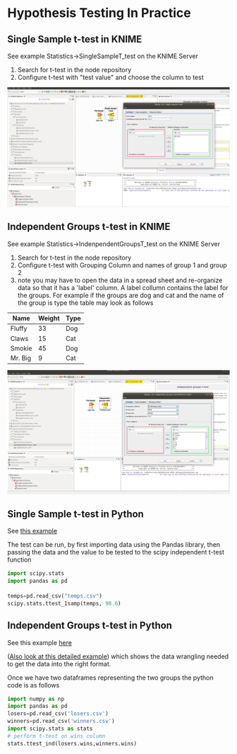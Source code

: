 # Hypothesis Testing In Practice

## Single Sample t-test in KNIME  
See example Statistics->SingleSampleT_test on the KNIME Server  

1. Search for t-test in the node repository  
2. Configure t-test with "test value" and choose the column to test   

<img src="SingleSampleKNIME.jpg" width="800">  

## Independent Groups t-test in KNIME
See example Statistics->IndenpendentGroupsT_test on the KNIME Server

1. Search for t-test in the node repository  
2. Configure t-test with Grouping Column and names of group 1 and group 2
3. note you may have to open the data in a spread sheet and re-organize data so that it has a 'label' column.  A label collumn contains the label for the groups.  For example if the groups are dog and cat and the name of the group is type the table may look as follows

| Name | Weight | Type |
|------|--------|-------|
|Fluffy| 33|Dog
|Claws|15|Cat
|Smokie|45|Dog
|Mr. Big|9|Cat

<img src="IndependentGroupsKNIME.jpg" width="800">  

## Single Sample t-test in Python 

See [this example](https://github.com/bnorthan/inf-428-data-analytics-online/blob/master/python/notebooks/statistics/HumanBodyTemp.ipynb)

The test can be run, by first importing data using the Pandas library, then passing the data and the value to be tested to the scipy independent t-test function 

``` python
import scipy.stats
import pandas as pd

temps=pd.read_csv("temps.csv")
scipy.stats.ttest_1samp(temps, 98.6)

```

## Independent Groups t-test in Python  
See this example [here](https://github.com/bnorthan/inf-428-data-analytics-online/blob/master/python/notebooks/statistics/Ind.%20T-test%20Simple.ipynb)

([Also look at this detailed example](https://github.com/bnorthan/inf-428-data-analytics-online/blob/master/python/notebooks/statistics/Ind.%20T-Test%20Baseball%20Teams.ipynb)) which shows the data wrangling needed to get the data into the right format.  

Once we have two dataframes representing the two groups the python code is as follows  

``` python
import numpy as np  
import pandas as pd  
losers=pd.read_csv('losers.csv')  
winners=pd.read_csv('winners.csv') 
import scipy.stats as stats
# perform t-test on wins column
stats.ttest_ind(losers.wins,winners.wins) 

```
